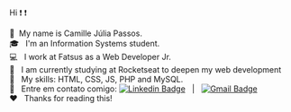 
Hi :exclamation: :exclamation:

:wave:  &nbsp;My name is Camille Júlia Passos. <br>
:mortar_board:  &nbsp; I'm an Information Systems student. <br>
:computer:  &nbsp; I work at Fatsus as a Web Developer Jr. <br>
:rocket: &nbsp; I am currently studying at Rocketseat to deepen my web development <br> 
:dart: &nbsp; My skills: HTML, CSS, JS, PHP and MySQL. <br>
:email: &nbsp; Entre em contato comigo: [![Linkedin Badge](https://img.shields.io/badge/-CamilleOliveira-blue?style=flat-square&logo=Linkedin&logoColor=white&link=https://www.linkedin.com/in/tgmarinho/)](https://www.linkedin.com/in/camille-oliveira-055433198/) &nbsp; | &nbsp;
[![Gmail Badge](https://img.shields.io/badge/-camillespaos@gmail.com-c14438?style=flat-square&logo=Gmail&logoColor=white&link=mailto:camillespaos@gmail.com.com)](mailto:camillespaos@gmail.com)
<br>
:heart: &nbsp; Thanks for reading this! <br>
